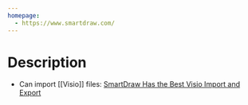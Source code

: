 ```yaml
---
homepage:
  - https://www.smartdraw.com/
---
```

# Description
- Can import [[Visio]] files: [SmartDraw Has the Best Visio Import and Export](https://www.smartdraw.com/enterprise/visio-import-showcase.htm)